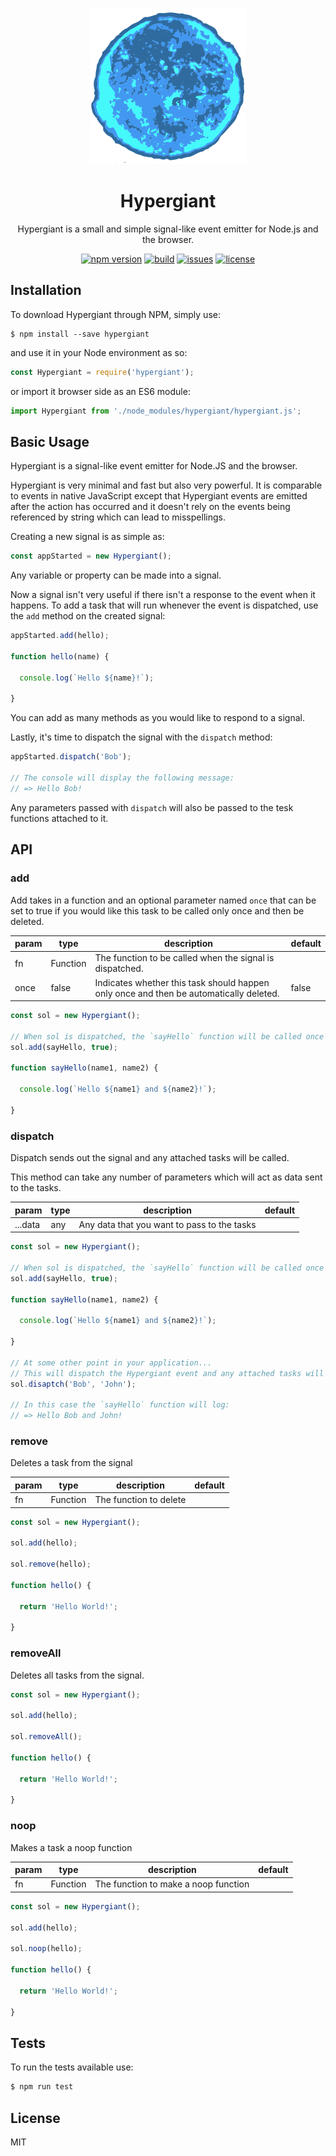 <p align="center">
  <img width="250" height="250" src="./hypergiant.png">
</p>

<h1 align="center">Hypergiant</h1>

<p align="center">Hypergiant is a small and simple signal-like event emitter for Node.js and the browser.<p>

<div align="center">
  <a href="https://badge.fury.io/js/hypergiant"><img src="https://badge.fury.io/js/hypergiant.svg" alt="npm version" height="18"></a>
  <a href="https://badge.fury.io/js/hypergiant"><img src="https://img.shields.io/badge/build-passing-brightgreen.svg" alt="build" height="18"></a>
  <a href="https://badge.fury.io/js/hypergiant"><img src="https://img.shields.io/github/issues/robertcorponoi/hypergiant.svg" alt="issues" height="18"></a>
  <a href="https://badge.fury.io/js/hypergiant"><img src="https://img.shields.io/github/license/robertcorponoi/hypergiant.svg" alt="license" height="18"></a>
</div>

## **Installation**

To download Hypergiant through NPM, simply use:

```
$ npm install --save hypergiant
```

and use it in your Node environment as so:

```js
const Hypergiant = require('hypergiant');
```

or import it browser side as an ES6 module:

```js
import Hypergiant from './node_modules/hypergiant/hypergiant.js';
```

## **Basic Usage**

Hypergiant is a signal-like event emitter for Node.JS and the browser.

Hypergiant is very minimal and fast but also very powerful. It is comparable to events in native JavaScript except
that Hypergiant events are emitted after the action has occurred and it doesn't rely on the events being referenced
by string which can lead to misspellings.

Creating a new signal is as simple as:

```js
const appStarted = new Hypergiant();
```

Any variable or property can be made into a signal.

Now a signal isn't very useful if there isn't a response to the event when it happens. To add a task that will run
whenever the event is dispatched, use the `add` method on the created signal:

```js
appStarted.add(hello);

function hello(name) {

  console.log(`Hello ${name}!`);

}
```

You can add as many methods as you would like to respond to a signal.

Lastly, it's time to dispatch the signal with the `dispatch` method:

```js
appStarted.dispatch('Bob');

// The console will display the following message:
// => Hello Bob!
```

Any parameters passed with `dispatch` will also be passed to the tesk functions attached to it.

## **API**

### **add**

Add takes in a function and an optional parameter named `once` that can be set to true if you would like this task to be called only once and then be deleted.

| param | type     | description                                                                                | default |
|-------|----------|--------------------------------------------------------------------------------------------|---------|
| fn    | Function | The function to be called when the signal is dispatched.                                   |         |
| once  | false    | Indicates whether this task should happen only once and then be automatically deleted.     | false   |

```js
const sol = new Hypergiant();

// When sol is dispatched, the `sayHello` function will be called once and then deleted from the signal's task list.
sol.add(sayHello, true);

function sayHello(name1, name2) {

  console.log(`Hello ${name1} and ${name2}!`);

}
```

### **dispatch**

Dispatch sends out the signal and any attached tasks will be called.

This method can take any number of parameters which will act as data sent to the tasks.

| param   | type    | description                                              | default |
|---------|---------|----------------------------------------------------------|---------|
| ...data | any     | Any data that you want to pass to the tasks              |         |

```js
const sol = new Hypergiant();

// When sol is dispatched, the `sayHello` function will be called once and then deleted from the signal's task list.
sol.add(sayHello, true);

function sayHello(name1, name2) {

  console.log(`Hello ${name1} and ${name2}!`);

}

// At some other point in your application...
// This will dispatch the Hypergiant event and any attached tasks will be called with 'Bob' and 'John' as parameter values.
sol.disaptch('Bob', 'John');

// In this case the `sayHello` function will log:
// => Hello Bob and John!
```

### **remove**

Deletes a task from the signal

| param | type     | description                                                                                | default |
|-------|----------|--------------------------------------------------------------------------------------------|---------|
| fn    | Function | The function to delete                                                                     |         |

```js
const sol = new Hypergiant();

sol.add(hello);

sol.remove(hello);

function hello() {

  return 'Hello World!';

}
```

### **removeAll**

Deletes all tasks from the signal.

```js
const sol = new Hypergiant();

sol.add(hello);

sol.removeAll();

function hello() {

  return 'Hello World!';

}
```

### **noop**

Makes a task a noop function

| param | type     | description                                                                                | default |
|-------|----------|--------------------------------------------------------------------------------------------|---------|
| fn    | Function | The function to make a noop function                                                       |         |

```js
const sol = new Hypergiant();

sol.add(hello);

sol.noop(hello);

function hello() {

  return 'Hello World!';

}
```

## **Tests**

To run the tests available use:

```bash
$ npm run test
```

## **License**

MIT

